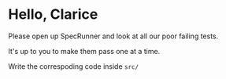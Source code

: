 # Hello, Clarice

Please open up SpecRunner and look at all our poor failing tests.

It's up to you to make them pass one at a time. 

Write the correspoding code inside `src/`
